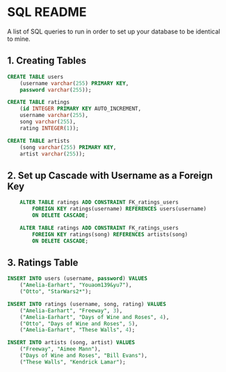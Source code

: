 # SQL README
A list of SQL queries to run in order to set up your database to be identical to mine.

## 1. Creating Tables
```sql
CREATE TABLE users 
    (username varchar(255) PRIMARY KEY, 
    password varchar(255));

CREATE TABLE ratings
    (id INTEGER PRIMARY KEY AUTO_INCREMENT, 
    username varchar(255), 
    song varchar(255), 
    rating INTEGER(1));

CREATE TABLE artists
    (song varchar(255) PRIMARY KEY, 
    artist varchar(255));

```

## 2. Set up Cascade with Username as a Foreign Key
```sql
    ALTER TABLE ratings ADD CONSTRAINT FK_ratings_users 
        FOREIGN KEY ratings(username) REFERENCES users(username)
        ON DELETE CASCADE;

    ALTER TABLE ratings ADD CONSTRAINT FK_ratings_users 
        FOREIGN KEY ratings(song) REFERENCES artists(song)
        ON DELETE CASCADE;
```


## 3. Ratings Table
```sql
INSERT INTO users (username, password) VALUES 
    ("Amelia-Earhart", "Youaom139&yu7"),
    ("Otto", "StarWars2*");

INSERT INTO ratings (username, song, rating) VALUES 
    ("Amelia-Earhart", "Freeway", 3),
    ("Amelia-Earhart", "Days of Wine and Roses", 4),
    ("Otto", "Days of Wine and Roses", 5),
    ("Amelia-Earhart", "These Walls", 4);

INSERT INTO artists (song, artist) VALUES 
    ("Freeway", "Aimee Mann"),
    ("Days of Wine and Roses", "Bill Evans"),
    ("These Walls", "Kendrick Lamar");
```
